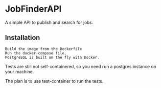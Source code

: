 # JobFinderAPI

A simple API to publish and search for jobs.

## Installation

```
Build the image from the Dockerfile
Run the docker-compose file.
PostgreSQL is built on the fly with Docker.
```

Tests are still not self-containered, so you need run a postgres instance on your machine.

The plan is to use test-container to run the tests.